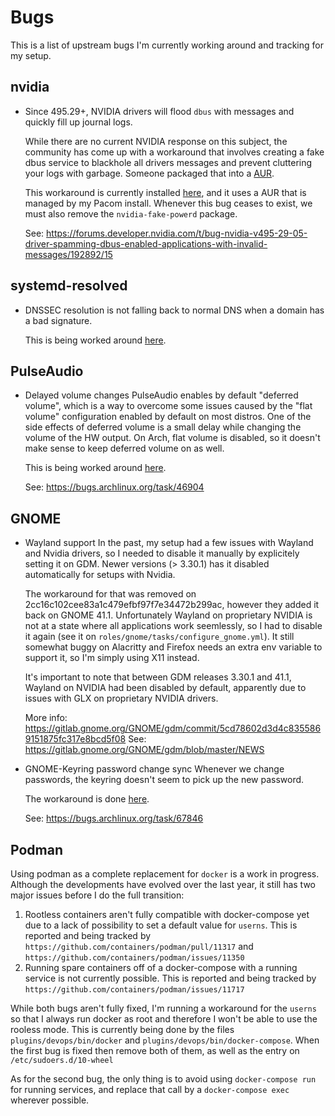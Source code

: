 # Bugs

This is a list of upstream bugs I'm currently working around and tracking for my setup.

## nvidia

* Since 495.29+, NVIDIA drivers will flood `dbus` with messages and quickly fill up journal logs.

  While there are no current NVIDIA response on this subject, the community has come up with a
  workaround that involves creating a fake dbus service to blackhole all drivers messages and
  prevent cluttering your logs with garbage. Someone packaged that into a
  [AUR](https://aur.archlinux.org/packages/nvidia-fake-powerd/).

  This workaround is currently installed [here](ansible/roles/base-arch/tasks/install_nvidia.yml),
  and it uses a AUR that is managed by my Pacom install. Whenever this bug ceases to exist, we must
  also remove the `nvidia-fake-powerd` package.

  See: https://forums.developer.nvidia.com/t/bug-nvidia-v495-29-05-driver-spamming-dbus-enabled-applications-with-invalid-messages/192892/15

## systemd-resolved

* DNSSEC resolution is not falling back to normal DNS when a domain has a bad signature.

  This is being worked around [here](ansible/roles/base-arch/tasks/disable_resolved_dnssec.yml).

## PulseAudio

* Delayed volume changes
  PulseAudio enables by default "deferred volume", which is a way to overcome some issues caused by
  the "flat volume" configuration enabled by default on most distros.
  One of the side effects of deferred volume is a small delay while changing the volume of the HW
  output. On Arch, flat volume is disabled, so it doesn't make sense to keep deferred volume on as
  well.

  This is being worked around [here](ansible/roles/base-arch/tasks/fix_delayed_volume.yml).
 
  See: https://bugs.archlinux.org/task/46904

## GNOME

* Wayland support
  In the past, my setup had a few issues with Wayland and Nvidia drivers, so I
  needed to disable it manually by explicitely setting it on GDM. Newer
  versions (> 3.30.1) has it disabled automatically for setups with Nvidia.

  The workaround for that was removed on 2cc16c102cee83a1c479efbf97f7e34472b299ac, however they
  added it back on GNOME 41.1. Unfortunately Wayland on proprietary NVIDIA is not at a state where
  all applications work seemlessly, so I had to disable it again (see it on
  `roles/gnome/tasks/configure_gnome.yml`). It still somewhat buggy on Alacritty and Firefox needs
  an extra env variable to support it, so I'm simply using X11 instead.

  It's important to note that between GDM releases 3.30.1 and 41.1, Wayland on NVIDIA had been
  disabled by default, apparently due to issues with GLX on proprietary NVIDIA drivers.

  More info: https://gitlab.gnome.org/GNOME/gdm/commit/5cd78602d3d4c8355869151875fc317e8bcd5f08
  See: https://gitlab.gnome.org/GNOME/gdm/blob/master/NEWS

* GNOME-Keyring password change sync
  Whenever we change passwords, the keyring doesn't seem to pick up the new password.

  The workaround is done [here](ansible/roles/gnome/tasks/configure_gnome.yml).

  See: https://bugs.archlinux.org/task/67846

## Podman

Using podman as a complete replacement for `docker` is a work in progress. Although the developments
have evolved over the last year, it still has two major issues before I do the full transition:

1. Rootless containers aren't fully compatible with docker-compose yet due to a lack of possibility
   to set a default value for `userns`. This is reported and being tracked by
   `https://github.com/containers/podman/pull/11317` and `https://github.com/containers/podman/issues/11350`
2. Running spare containers off of a docker-compose with a running service is not currently
   possible. This is reported and being tracked by `https://github.com/containers/podman/issues/11717`

While both bugs aren't fully fixed, I'm running a workaround for the `userns` so that I always run
docker as root and therefore I won't be able to use the rooless mode. This is currently being done
by the files `plugins/devops/bin/docker` and `plugins/devops/bin/docker-compose`. When the first bug
is fixed then remove both of them, as well as the entry on `/etc/sudoers.d/10-wheel`

As for the second bug, the only thing is to avoid using `docker-compose run` for running services,
and replace that call by a `docker-compose exec` wherever possible.
